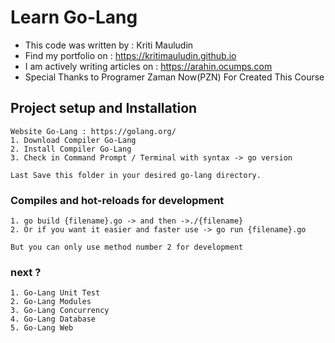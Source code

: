 # Learn Go-Lang

- This code was written by	        : Kriti Mauludin
- Find my portfolio on      	      : https://kritimauludin.github.io
- I am actively writing articles on	: https://arahin.ocumps.com
- Special Thanks to Programer Zaman Now(PZN) For Created This Course

## Project setup and Installation
```
Website Go-Lang : https://golang.org/
1. Download Compiler Go-Lang
2. Install Compiler Go-Lang
3. Check in Command Prompt / Terminal with syntax -> go version

Last Save this folder in your desired go-lang directory.
```
### Compiles and hot-reloads for development
```
1. go build {filename}.go -> and then ->./{filename}
2. Or if you want it easier and faster use -> go run {filename}.go

But you can only use method number 2 for development
```
### next ?
```
1. Go-Lang Unit Test
2. Go-Lang Modules
3. Go-Lang Concurrency
4. Go-Lang Database
5. Go-Lang Web
```
